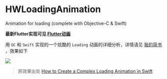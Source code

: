 # HWLoadingAnimation
Animation for loading (complete with Objective-C &amp; Swift)

**最新Flutter实现可见 [Flutter动画](https://github.com/loveway/flutter_loading_animation)**

用 `OC` 和 `Swift` 实现的一个炫酷的 `Loading` 动画的详细分析，详情请见 [我的简书](http://www.jianshu.com/p/658641c77f51)
 ，效果如下

![](https://github.com/Loveway/HWLoadingAnimation/blob/master/HWLoadingAnimation-OC/HWLoadingAnimation.gif)



> 原效果出处 [How to Create a Complex Loading Animation in Swift](https://www.raywenderlich.com/1746-how-to-create-a-complex-loading-animation-in-swift)

